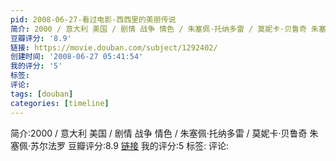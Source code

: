 ```yaml
---
pid: 2008-06-27-看过电影-西西里的美丽传说
简介: 2000 / 意大利 美国 / 剧情 战争 情色 / 朱塞佩·托纳多雷 / 莫妮卡·贝鲁奇 朱塞佩·苏尔法罗
豆瓣评分: '8.9'
链接: https://movie.douban.com/subject/1292402/
创建时间: '2008-06-27 05:41:54'
我的评分: '5'
标签:
评论:
tags: [douban]
categories: [timeline]
---
```

简介:2000 / 意大利 美国 / 剧情 战争 情色 / 朱塞佩·托纳多雷 / 莫妮卡·贝鲁奇 朱塞佩·苏尔法罗
豆瓣评分:8.9
[链接](https://movie.douban.com/subject/1292402/)
我的评分:5
标签:
评论:
